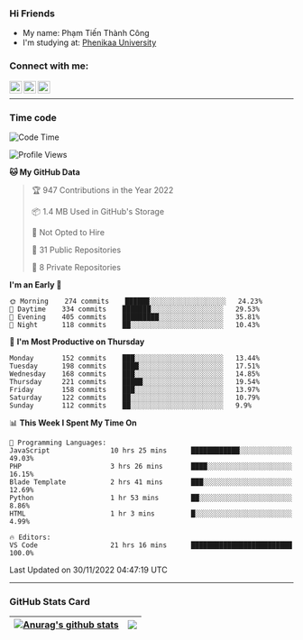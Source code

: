 ### Hi Friends

- My name: Phạm Tiến Thành Công
- I'm studying at: [Phenikaa University]


### Connect with me:
[<img align="left" alt="PhamTienThanhCong | Facebook" width="22px" src="https://upload.wikimedia.org/wikipedia/commons/thumb/1/16/Facebook-icon-1.png/640px-Facebook-icon-1.png" />][facebook]
[<img align="left" alt="PhamTienThanhCong | Zalo" width="22px" src="https://www.anphatpc.com.vn/template/anphat_2020v2/images/icon-zalo.jpg" />][zalo]
[<img align="left" alt="PhamTienThanhCong | LinkedIn" width="22px" src="https://cdn3.iconfinder.com/data/icons/inficons/512/linkedin.png" />][linkedin]

<br />

---

### Time code

<!--START_SECTION:waka-->
![Code Time](http://img.shields.io/badge/Code%20Time-771%20hrs%2034%20mins-blue)

![Profile Views](http://img.shields.io/badge/Profile%20Views-15-blue)

**🐱 My GitHub Data** 

> 🏆 947 Contributions in the Year 2022
 > 
> 📦 1.4 MB Used in GitHub's Storage 
 > 
> 🚫 Not Opted to Hire
 > 
> 📜 31 Public Repositories 
 > 
> 🔑 8 Private Repositories  
 > 
**I'm an Early 🐤** 

```text
🌞 Morning    274 commits    ██████░░░░░░░░░░░░░░░░░░░   24.23% 
🌆 Daytime    334 commits    ███████░░░░░░░░░░░░░░░░░░   29.53% 
🌃 Evening    405 commits    █████████░░░░░░░░░░░░░░░░   35.81% 
🌙 Night      118 commits    ██░░░░░░░░░░░░░░░░░░░░░░░   10.43%

```
📅 **I'm Most Productive on Thursday** 

```text
Monday       152 commits    ███░░░░░░░░░░░░░░░░░░░░░░   13.44% 
Tuesday      198 commits    ████░░░░░░░░░░░░░░░░░░░░░   17.51% 
Wednesday    168 commits    ███░░░░░░░░░░░░░░░░░░░░░░   14.85% 
Thursday     221 commits    █████░░░░░░░░░░░░░░░░░░░░   19.54% 
Friday       158 commits    ███░░░░░░░░░░░░░░░░░░░░░░   13.97% 
Saturday     122 commits    ██░░░░░░░░░░░░░░░░░░░░░░░   10.79% 
Sunday       112 commits    ██░░░░░░░░░░░░░░░░░░░░░░░   9.9%

```


📊 **This Week I Spent My Time On** 

```text
💬 Programming Languages: 
JavaScript               10 hrs 25 mins      ████████████░░░░░░░░░░░░░   49.03% 
PHP                      3 hrs 26 mins       ████░░░░░░░░░░░░░░░░░░░░░   16.15% 
Blade Template           2 hrs 41 mins       ███░░░░░░░░░░░░░░░░░░░░░░   12.69% 
Python                   1 hr 53 mins        ██░░░░░░░░░░░░░░░░░░░░░░░   8.86% 
HTML                     1 hr 3 mins         █░░░░░░░░░░░░░░░░░░░░░░░░   4.99%

🔥 Editors: 
VS Code                  21 hrs 16 mins      █████████████████████████   100.0%

```


 Last Updated on 30/11/2022 04:47:19 UTC
<!--END_SECTION:waka-->

---

### GitHub Stats Card

| <a href="https://github.com/phamtienthanhcong"><img align="center" src="https://github-readme-stats.vercel.app/api?username=PhamTienThanhCong&show_icons=true&include_all_commits=true&theme=buefy&hide_border=true&theme=ocean_dark" alt="Anurag's github stats" /></a> | <a href="https://github.com/phamtienthanhcong"><img align="center" src="https://github-readme-stats.vercel.app/api/top-langs/?username=PhamTienThanhCong&layout=compact&theme=buefy&hide_border=true&theme=ocean_dark" /></a> |
| ------------- | ------------- |

[Phenikaa University]: https://phenikaa-uni.edu.vn/vi
[facebook]: https://www.facebook.com/phamtienthanhcong
[linkedin]: https://linkedin.com/in/phamtienthanhcong
[zalo]: https://zalo.me/0396396332
[tiktok]: https://www.tiktok.com/@phamtienthanhcong
[web]: https://github.com/PhamTienThanhCong/web_dev
[min project]: https://github.com/PhamTienThanhCong/Project-Of-Web
[c and cpp]: https://github.com/PhamTienThanhCong/Code_C_and_Cpro
[python]: https://github.com/PhamTienThanhCong/Python_beginer
